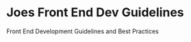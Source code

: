 Joes Front End Dev Guidelines
========================

Front End Development Guidelines and Best Practices
